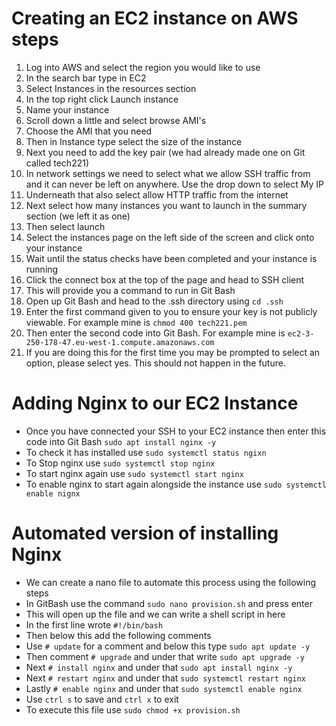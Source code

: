 # Creating an EC2 instance on AWS steps

1. Log into AWS and select the region you would like to use
2. In the search bar type in EC2
3. Select Instances in the resources section
4. In the top right click Launch instance
5. Name your instance
6. Scroll down a little and select browse AMI's
7. Choose the AMI that you need
8. Then in Instance type select the size of the instance
9. Next you need to add the key pair (we had already made one on Git called tech221)
10. In network settings we need to select what we allow SSH traffic from and it can never be left on anywhere. Use the drop down to select My IP
11. Underneath that also select allow HTTP traffic from the internet
12. Next select how many instances you want to launch in the summary section (we left it as one)
13. Then select launch
14. Select the instances page on the left side of the screen and click onto your instance
15. Wait until the status checks have been completed and your instance is running
16. Click the connect box at the top of the page and head to SSH client
17. This will provide you a command to run in Git Bash
18. Open up Git Bash and head to the .ssh directory using ```cd .ssh```
19. Enter the first command given to you to ensure your key is not publicly viewable. For example mine is ```chmod 400 tech221.pem```
20. Then enter the second code into Git Bash. For example mine is ```ec2-3-250-178-47.eu-west-1.compute.amazonaws.com```
21. If you are doing this for the first time you may be prompted to select an option, please select yes. This should not happen in the future.

# Adding Nginx to our EC2 Instance

* Once you have connected your SSH to your EC2 instance then enter this code into Git Bash ```sudo apt install nginx -y```
* To check it has installed use ```sudo systemctl status ngixn```
* To Stop nginx use ```sudo systemctl stop nginx```
* To start nginx again use ```sudo systemctl start nginx```
* To enable nginx to start again alongside the instance use ```sudo systemctl enable nignx```

# Automated version of installing Nginx
* We can create a nano file to automate this process using the following steps
* In GitBash use the command ```sudo nano provision.sh``` and press enter
* This will open up the file and we can write a shell script in here
* In the first line wrote ```#!/bin/bash```
* Then below this add the following comments
* Use ```# update``` for a comment and below this type ```sudo apt update -y```
* Then comment ```# upgrade``` and under that write ```sudo apt upgrade -y```
* Next ```# install nginx``` and under that ```sudo apt install nginx -y```
* Next ```# restart nginx``` and under that ```sudo systemctl restart nginx```
* Lastly ```# enable nginx``` and under that ```sudo systemctl enable nginx```
* Use ```ctrl s``` to save and ```ctrl x``` to exit
* To execute this file use ```sudo chmod +x provision.sh```
